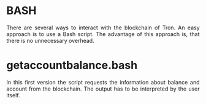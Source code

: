 # BASH

<p align="justify">There are several ways to interact with the blockchain of Tron. An
easy approach is to use a Bash script. The advantage of this approach is, that there is
no unnecessary overhead.</p>

# getaccountbalance.bash
<p align="justify">In this first version the script requests the information about
balance and account from the blockchain. The output has to be interpreted by the user
itself.</p>
